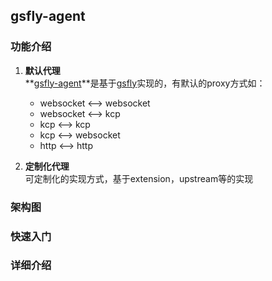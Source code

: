 ## gsfly-agent
### 功能介绍
1. **默认代理**<br>
**[gsfly-agent](https://github.com/Slive/gsfly-agent)**是基于[gsfly](https://github.com/Slive/gsfly)实现的，有默认的proxy方式如：
    * websocket <--> websocket
    * websocket <--> kcp
    * kcp <--> kcp
    * kcp <--> websocket
    * http <--> http

2. **定制化代理**<br>
可定制化的实现方式，基于extension，upstream等的实现

### 架构图

### 快速入门

### 详细介绍

